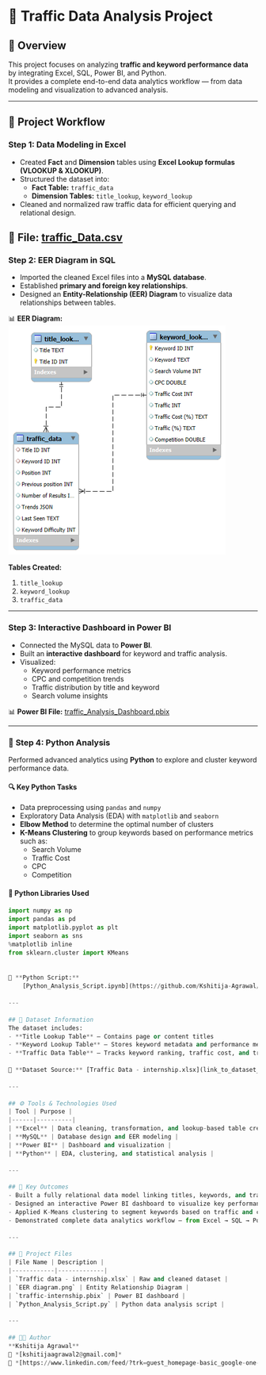 # 🚦 Traffic Data Analysis Project

## 📘 Overview
This project focuses on analyzing **traffic and keyword performance data** by integrating Excel, SQL, Power BI, and Python.  
It provides a complete end-to-end data analytics workflow — from data modeling and visualization to advanced analysis.

---

## 🧭 Project Workflow

### **Step 1: Data Modeling in Excel**
- Created **Fact** and **Dimension** tables using **Excel Lookup formulas (VLOOKUP & XLOOKUP)**.
- Structured the dataset into:
  - **Fact Table:** `traffic_data`
  - **Dimension Tables:** `title_lookup`, `keyword_lookup`
- Cleaned and normalized raw traffic data for efficient querying and relational design.

📁 **File:**
     [traffic\_Data.csv](https://github.com/Kshitija-Agrawal/Traffic-Data-Analysis/tree/main/Tables)
---

### **Step 2: EER Diagram in SQL**
- Imported the cleaned Excel files into a **MySQL database**.
- Established **primary and foreign key relationships**.
- Designed an **Entity-Relationship (EER) Diagram** to visualize data relationships between tables.

📊 **EER Diagram:**
![EER Diagram](https://github.com/Kshitija-Agrawal/Traffic-Data-Analysis/blob/main/EER%20diagram.png)

**Tables Created:**
1. `title_lookup`  
2. `keyword_lookup`  
3. `traffic_data`

---

### **Step 3: Interactive Dashboard in Power BI**
- Connected the MySQL data to **Power BI**.
- Built an **interactive dashboard** for keyword and traffic analysis.
- Visualized:
  - Keyword performance metrics
  - CPC and competition trends
  - Traffic distribution by title and keyword
  - Search volume insights

📊 **Power BI File:**
    [traffic\_Analysis\_Dashboard.pbix](https://github.com/Kshitija-Agrawal/Traffic-Data-Analysis/blob/main/traffic-internship.pbix)

---

### 🐍 **Step 4: Python Analysis**
Performed advanced analytics using **Python** to explore and cluster keyword performance data.

#### 🔍 **Key Python Tasks**
- Data preprocessing using `pandas` and `numpy`
- Exploratory Data Analysis (EDA) with `matplotlib` and `seaborn`
- **Elbow Method** to determine the optimal number of clusters  
- **K-Means Clustering** to group keywords based on performance metrics such as:
  - Search Volume  
  - Traffic Cost  
  - CPC  
  - Competition  

#### 📜 **Python Libraries Used**
```python
import numpy as np
import pandas as pd
import matplotlib.pyplot as plt
import seaborn as sns
%matplotlib inline
from sklearn.cluster import KMeans


📜 **Python Script:** 
    [Python_Analysis_Script.ipynb](https://github.com/Kshitija-Agrawal/Traffic-Data-Analysis/blob/main/traffic_internship_ML.ipynb)

---

## 🧩 Dataset Information
The dataset includes:
- **Title Lookup Table** – Contains page or content titles  
- **Keyword Lookup Table** – Stores keyword metadata and performance metrics  
- **Traffic Data Table** – Tracks keyword ranking, traffic cost, and trends  

🔗 **Dataset Source:** [Traffic Data - internship.xlsx](link_to_dataset_here)

---

## ⚙️ Tools & Technologies Used
| Tool | Purpose |
|------|----------|
| **Excel** | Data cleaning, transformation, and lookup-based table creation |
| **MySQL** | Database design and EER modeling |
| **Power BI** | Dashboard and visualization |
| **Python** | EDA, clustering, and statistical analysis |

---

## 🏁 Key Outcomes
- Built a fully relational data model linking titles, keywords, and traffic.
- Designed an interactive Power BI dashboard to visualize key performance metrics.
- Applied K-Means clustering to segment keywords based on traffic and cost behavior.
- Demonstrated complete data analytics workflow — from Excel → SQL → Power BI → Python.

---

## 📂 Project Files
| File Name | Description |
|------------|-------------|
| `Traffic data - internship.xlsx` | Raw and cleaned dataset |
| `EER diagram.png` | Entity Relationship Diagram |
| `traffic-internship.pbix` | Power BI dashboard |
| `Python_Analysis_Script.py` | Python data analysis script |

---

## 👩‍💻 Author
**Kshitija Agrawal**  
📧 *[kshitijaagrawal2@gmail.com]*  
💼 *[https://www.linkedin.com/feed/?trk=guest_homepage-basic_google-one-tap-submit]*  
